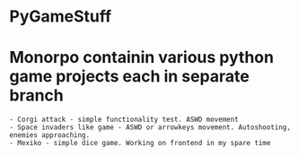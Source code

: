 # PyGameStuff
# Monorpo containin various python game projects each in separate branch
    - Corgi attack - simple functionality test. ASWD movement
    - Space invaders like game - ASWD or arrowkeys movement. Autoshooting, enemies approaching.
    - Mexiko - simple dice game. Working on frontend in my spare time 
